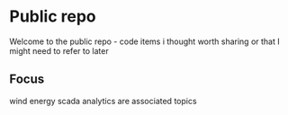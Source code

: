 # Public repo

Welcome to the public repo - code items i thought worth sharing or that I might need to refer to later

## Focus

wind energy scada analytics are associated topics